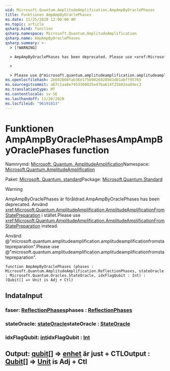 ```yaml
---
uid: Microsoft.Quantum.AmplitudeAmplification.AmpAmpByOraclePhases
title: Funktionen AmpAmpByOraclePhases
ms.date: 11/25/2020 12:00:00 AM
ms.topic: article
qsharp.kind: function
qsharp.namespace: Microsoft.Quantum.AmplitudeAmplification
qsharp.name: AmpAmpByOraclePhases
qsharp.summary: >-
  > [!WARNING]

  > AmpAmpByOraclePhases has been deprecated. Please use <xref:Microsoft.Quantum.AmplitudeAmplification.AmplitudeAmplificationFromStatePreparation> instead.

  >

  > Please use @"microsoft.quantum.amplitudeamplification.amplitudeamplificationfromstatepreparation".
ms.openlocfilehash: 2b602860fab36e175b90260289d1d81abff95765
ms.sourcegitcommit: a87c1aa8e7453360025e47ba614f25b02ea84ec3
ms.translationtype: MT
ms.contentlocale: sv-SE
ms.lasthandoff: 11/26/2020
ms.locfileid: "96191813"
---
```

# <a name="ampampbyoraclephases-function"></a><span data-ttu-id="44f89-102">Funktionen AmpAmpByOraclePhases</span><span class="sxs-lookup"><span data-stu-id="44f89-102">AmpAmpByOraclePhases function</span></span>

<span data-ttu-id="44f89-103">Namnrymd: [Microsoft. Quantum. AmplitudeAmplification](xref:Microsoft.Quantum.AmplitudeAmplification)</span><span class="sxs-lookup"><span data-stu-id="44f89-103">Namespace: [Microsoft.Quantum.AmplitudeAmplification](xref:Microsoft.Quantum.AmplitudeAmplification)</span></span>

<span data-ttu-id="44f89-104">Paket: [Microsoft. Quantum. standard](https://nuget.org/packages/Microsoft.Quantum.Standard)</span><span class="sxs-lookup"><span data-stu-id="44f89-104">Package: [Microsoft.Quantum.Standard](https://nuget.org/packages/Microsoft.Quantum.Standard)</span></span>


> [!WARNING]
> <span data-ttu-id="44f89-105">AmpAmpByOraclePhases är föråldrad.</span><span class="sxs-lookup"><span data-stu-id="44f89-105">AmpAmpByOraclePhases has been deprecated.</span></span> <span data-ttu-id="44f89-106">Använd <xref:Microsoft.Quantum.AmplitudeAmplification.AmplitudeAmplificationFromStatePreparation> i stället.</span><span class="sxs-lookup"><span data-stu-id="44f89-106">Please use <xref:Microsoft.Quantum.AmplitudeAmplification.AmplitudeAmplificationFromStatePreparation> instead.</span></span>
>
> <span data-ttu-id="44f89-107">Använd @"microsoft.quantum.amplitudeamplification.amplitudeamplificationfromstatepreparation".</span><span class="sxs-lookup"><span data-stu-id="44f89-107">Please use @"microsoft.quantum.amplitudeamplification.amplitudeamplificationfromstatepreparation".</span></span>



```qsharp
function AmpAmpByOraclePhases (phases : Microsoft.Quantum.AmplitudeAmplification.ReflectionPhases, stateOracle : Microsoft.Quantum.Oracles.StateOracle, idxFlagQubit : Int) : (Qubit[] => Unit is Adj + Ctl)
```


## <a name="input"></a><span data-ttu-id="44f89-108">Indata</span><span class="sxs-lookup"><span data-stu-id="44f89-108">Input</span></span>

### <a name="phases--reflectionphases"></a><span data-ttu-id="44f89-109">faser: [ReflectionPhases](xref:Microsoft.Quantum.AmplitudeAmplification.ReflectionPhases)</span><span class="sxs-lookup"><span data-stu-id="44f89-109">phases : [ReflectionPhases](xref:Microsoft.Quantum.AmplitudeAmplification.ReflectionPhases)</span></span>




### <a name="stateoracle--stateoracle"></a><span data-ttu-id="44f89-110">stateOracle: [stateOracle](xref:Microsoft.Quantum.Oracles.StateOracle)</span><span class="sxs-lookup"><span data-stu-id="44f89-110">stateOracle : [StateOracle](xref:Microsoft.Quantum.Oracles.StateOracle)</span></span>




### <a name="idxflagqubit--int"></a><span data-ttu-id="44f89-111">idxFlagQubit: [int](xref:microsoft.quantum.lang-ref.int)</span><span class="sxs-lookup"><span data-stu-id="44f89-111">idxFlagQubit : [Int](xref:microsoft.quantum.lang-ref.int)</span></span>





## <a name="output--qubit--unit--is-adj--ctl"></a><span data-ttu-id="44f89-112">Output: [qubit](xref:microsoft.quantum.lang-ref.qubit)[] => [enhet](xref:microsoft.quantum.lang-ref.unit)  är just + CTL</span><span class="sxs-lookup"><span data-stu-id="44f89-112">Output : [Qubit](xref:microsoft.quantum.lang-ref.qubit)[] => [Unit](xref:microsoft.quantum.lang-ref.unit)  is Adj + Ctl</span></span>

